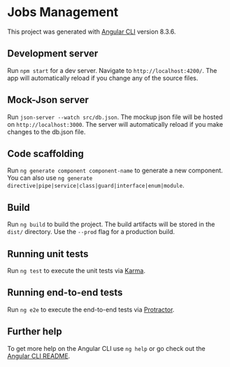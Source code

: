 # Jobs Management

This project was generated with [Angular CLI](https://github.com/angular/angular-cli) version 8.3.6.

## Development server

Run `npm start` for a dev server. Navigate to `http://localhost:4200/`. The app will automatically reload if you change any of the source files.

## Mock-Json server

Run `json-server --watch src/db.json`. The mockup json file will be hosted on `http://localhost:3000`. The server will automatically reload if you make changes to the db.json file.

## Code scaffolding

Run `ng generate component component-name` to generate a new component. You can also use `ng generate directive|pipe|service|class|guard|interface|enum|module`.

## Build

Run `ng build` to build the project. The build artifacts will be stored in the `dist/` directory. Use the `--prod` flag for a production build.

## Running unit tests

Run `ng test` to execute the unit tests via [Karma](https://karma-runner.github.io).

## Running end-to-end tests

Run `ng e2e` to execute the end-to-end tests via [Protractor](http://www.protractortest.org/).

## Further help

To get more help on the Angular CLI use `ng help` or go check out the [Angular CLI README](https://github.com/angular/angular-cli/blob/master/README.md).
